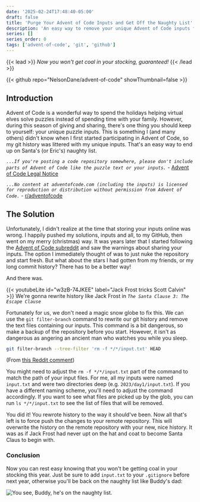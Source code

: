 ```yaml
---
date: '2025-02-24T17:48:40-05:00'
draft: false
title: 'Purge Your Advent of Code Inputs and Get Off the Naughty List'
description: 'An easy way to remove your unique Advent of Code inputs from your git history.'
series: []
series_order: 0
tags: ['advent-of-code', 'git', 'github']
---
```


{{< lead >}}
*Now you won't get coal in your stocking, guaranteed!*
{{< /lead >}}

{{< github repo="NelsonDane/advent-of-code" showThumbnail=false >}}

## Introduction
Advent of Code is a wonderful way to spend the holidays helping virtual elves solve puzzles instead of spending time with your family. However, during this season of giving and sharing, there's one thing you should keep to yourself: your unique puzzle inputs. This is something I (and many others) didn't know when I first started participating in Advent of Code, so my git history was littered with my unique inputs. That's an easy way to end up on Santa's (or Eric's) naughty list.

*`...If you're posting a code repository somewhere, please don't include parts of Advent of Code like the puzzle text or your inputs.`* - [Advent of Code Legal Notice](https://adventofcode.com/2024/about#legal)

*`...No content at adventofcode.com (including the inputs) is licensed for reproduction or distribution without permission from Advent of Code.`* - [r/adventofcode](https://old.reddit.com/r/adventofcode/wiki/faqs/copyright/inputs)

## The Solution
Unfortunately, I didn't realize at the time that storing your inputs online was wrong. I happily pushed my solutions, inputs and all, to my GitHub, then went on my merry (christmas) way. It was years later that I started following the [Advent of Code subreddit](https://old.reddit.com/r/adventofcode/) and saw the warnings about sharing your inputs. The option I immediately thought of was to just nuke the repository and start fresh. But what about the stars I had gotten from my friends, or my long commit history? There has to be a better way!

And there was.

{{< youtubeLite id="w3zB-74JKEE" label="Jack Frost tricks Scott Calvin" >}}
We're gonna rewrite history like Jack Frost in *`The Santa Clause 3: The Escape Clause`*

Fortunately for us, we don't need a magic snow globe to fix this. We can use the `git filter-branch` command to rewrite our git history and remove the text files containing our inputs. This command is a bit dangerous, so make a backup of the repository before you start. However, it isn't as dangerous as angering an ancient man who watches you while you sleep.

```bash
git filter-branch --tree-filter 'rm -f */*/input.txt' HEAD
```
(From [this Reddit comment](https://old.reddit.com/r/adventofcode/comments/18an94z/psa_dont_share_your_inputs_even_in_your_github/kbzkow5/))

You might need to adjust the `rm -f */*/input.txt` part of the command to match the path of your input files. For me, all my inputs were named `input.txt` and were two directories deep (e.g. `2023/day1/input.txt`). If you have a different naming scheme, you'll need to adjust the command accordingly. If you want to see what files are picked up by the glob, you can run `ls */*/input.txt` to see the list of files that will be removed.

You did it! You rewrote history to the way it should've been. Now all that's left is to force push the changes to your remote repository. This will overwrite the history on the remote repository with your new, nice history. It was as if Jack Frost had never upt on the hat and coat to become Santa Claus to begin with.

### Conclusion
Now you can rest easy knowing that you won't be getting coal in your stocking this year. Just be sure to add `input.txt` to your `.gitignore` before next year, otherwise you'll be back on the naughty list like Buddy's dad:

![You see, Buddy, he's on the naughty list.](https://media0.giphy.com/media/v1.Y2lkPTc5MGI3NjExeTdqNHdjZDU1bjhsc3l4eHQ0aXNrbXIzZHJ3bjJrOHVnYmpxYXpydCZlcD12MV9pbnRlcm5hbF9naWZfYnlfaWQmY3Q9Zw/QlculX9SlRm0/giphy.gif)
